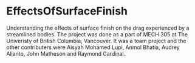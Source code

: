 # EffectsOfSurfaceFinish
Understanding the effects of surface finish on the drag experienced by a streamlined bodies.
The project was done as a part of MECH 305 at The Univeristy of British Columbia, Vancouver.
It was a team project and the other contributers were Aisyah Mohamed Lupi, Anmol Bhatia, Audrey Alianto, John Matheson and Raymond Cardinal.
